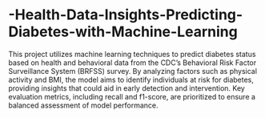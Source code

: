 # -Health-Data-Insights-Predicting-Diabetes-with-Machine-Learning

This project utilizes machine learning techniques to predict diabetes status based on health and behavioral data from the CDC’s Behavioral Risk Factor Surveillance System (BRFSS) survey. By analyzing factors such as physical activity and BMI, the model aims to identify individuals at risk for diabetes, providing insights that could aid in early detection and intervention. Key evaluation metrics, including recall and f1-score, are prioritized to ensure a balanced assessment of model performance.
